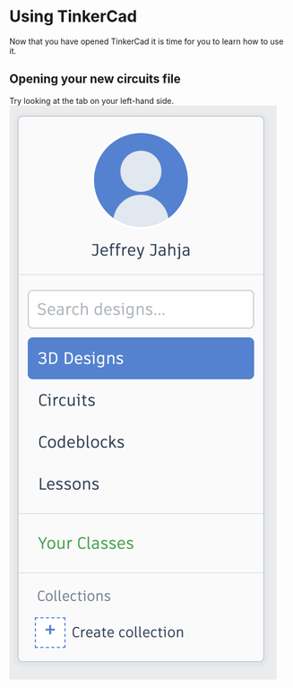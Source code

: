 # Using TinkerCad
Now that you have opened TinkerCad it is time for you to learn how to use it.
## Opening your new circuits file
Try looking at the tab on your left-hand side.
![plot](./images/1.png)
